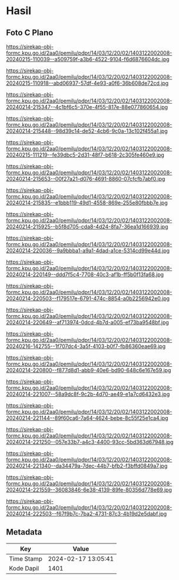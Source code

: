 # Hasil

## Foto C Plano

https://sirekap-obj-formc.kpu.go.id/2aa0/pemilu/pdpr/14/03/12/20/02/1403122002008-20240215-110039--a509759f-a3b6-4522-9104-f6d6876604dc.jpg

https://sirekap-obj-formc.kpu.go.id/2aa0/pemilu/pdpr/14/03/12/20/02/1403122002008-20240215-110918--abd06937-57df-4e93-a0f6-36b608de72cd.jpg

https://sirekap-obj-formc.kpu.go.id/2aa0/pemilu/pdpr/14/03/12/20/02/1403122002008-20240214-215347--4c1bf6c5-370e-4f55-817e-88e077860654.jpg

https://sirekap-obj-formc.kpu.go.id/2aa0/pemilu/pdpr/14/03/12/20/02/1403122002008-20240214-215448--98d39c14-de52-4cb6-9c0a-13c102f455a1.jpg

https://sirekap-obj-formc.kpu.go.id/2aa0/pemilu/pdpr/14/03/12/20/02/1403122002008-20240215-111219--fe39dbc5-2d31-48f7-b618-2c305fe460e9.jpg

https://sirekap-obj-formc.kpu.go.id/2aa0/pemilu/pdpr/14/03/12/20/02/1403122002008-20240214-215653--00f27a21-d076-4691-8860-07cfcfb7abf0.jpg

https://sirekap-obj-formc.kpu.go.id/2aa0/pemilu/pdpr/14/03/12/20/02/1403122002008-20240214-215835--e1bbb119-49d1-4558-869e-255e80fbbb7e.jpg

https://sirekap-obj-formc.kpu.go.id/2aa0/pemilu/pdpr/14/03/12/20/02/1403122002008-20240214-215925--b5f8d705-cda8-4d24-8fa7-36ea1d166939.jpg

https://sirekap-obj-formc.kpu.go.id/2aa0/pemilu/pdpr/14/03/12/20/02/1403122002008-20240214-220036--9a9bbba1-a9a1-4dad-a1ce-5314cd99e44d.jpg

https://sirekap-obj-formc.kpu.go.id/2aa0/pemilu/pdpr/14/03/12/20/02/1403122002008-20240214-220149--ddd7f5c4-7708-40c3-af1b-ff5b0f13fa68.jpg

https://sirekap-obj-formc.kpu.go.id/2aa0/pemilu/pdpr/14/03/12/20/02/1403122002008-20240214-220503--f179517e-6791-474c-8854-a0b2256942e0.jpg

https://sirekap-obj-formc.kpu.go.id/2aa0/pemilu/pdpr/14/03/12/20/02/1403122002008-20240214-220649--af713974-0dcd-4b7d-a005-ef73ba9548bf.jpg

https://sirekap-obj-formc.kpu.go.id/2aa0/pemilu/pdpr/14/03/12/20/02/1403122002008-20240216-142755--1f707dc4-3a5f-4103-b0f7-fb86360eae69.jpg

https://sirekap-obj-formc.kpu.go.id/2aa0/pemilu/pdpr/14/03/12/20/02/1403122002008-20240214-220800--f877d8d1-abb9-40e6-bd90-648c6e167e59.jpg

https://sirekap-obj-formc.kpu.go.id/2aa0/pemilu/pdpr/14/03/12/20/02/1403122002008-20240214-221007--58a9dc8f-9c2b-4d70-ae49-e1a7cd6432e3.jpg

https://sirekap-obj-formc.kpu.go.id/2aa0/pemilu/pdpr/14/03/12/20/02/1403122002008-20240214-221144--89f60ca6-7a64-4624-bebe-8c55f25e1ca4.jpg

https://sirekap-obj-formc.kpu.go.id/2aa0/pemilu/pdpr/14/03/12/20/02/1403122002008-20240214-221250--057e33b7-a4c3-4400-93cc-5bd363d67948.jpg

https://sirekap-obj-formc.kpu.go.id/2aa0/pemilu/pdpr/14/03/12/20/02/1403122002008-20240214-221340--da34479a-7dec-44b7-bfb2-f3bffd0849a7.jpg

https://sirekap-obj-formc.kpu.go.id/2aa0/pemilu/pdpr/14/03/12/20/02/1403122002008-20240214-221559--36083846-6e38-4139-89fe-80356d778e69.jpg

https://sirekap-obj-formc.kpu.go.id/2aa0/pemilu/pdpr/14/03/12/20/02/1403122002008-20240214-222503--f67f9b7c-7ba2-4731-87c3-4b19d2e5dabf.jpg


## Metadata

| Key        | Value               |
| ---------- | ------------------- |
| Time Stamp | 2024-02-17 13:05:41 |
| Kode Dapil | 1401                |



